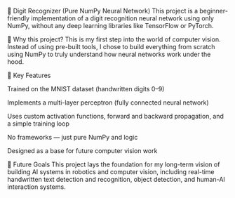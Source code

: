 🧠 Digit Recognizer (Pure NumPy Neural Network)
This project is a beginner-friendly implementation of a digit recognition neural network using only NumPy, without any deep learning libraries like TensorFlow or PyTorch.

🚀 Why this project?
This is my first step into the world of computer vision. Instead of using pre-built tools, I chose to build everything from scratch using NumPy to truly understand how neural networks work under the hood.

📌 Key Features

Trained on the MNIST dataset (handwritten digits 0–9)

Implements a multi-layer perceptron (fully connected neural network)

Uses custom activation functions, forward and backward propagation, and a simple training loop

No frameworks — just pure NumPy and logic

Designed as a base for future computer vision work

🎯 Future Goals
This project lays the foundation for my long-term vision of building AI systems in robotics and computer vision, including real-time handwritten text detection and recognition, object detection, and human-AI interaction systems.
